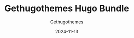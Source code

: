 ---
title: Gethugothemes Hugo Bundle
image: "/bundles/gethugothemes-hugo-big-friday-bundle.png"
author: Gethugothemes
author_link: "https://gethugothemes.com/"
description: ""
date: 2024-11-13
price: $127
regular_price: $497
purchase_link: "https://gethugothemes.com/deals"
features:
- "61+ Themes"
- "Premium Support"
- "Unlimited Projects"
- "Upcoming Themes"
---